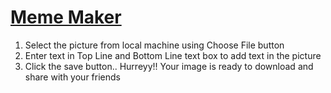 # [Meme Maker](https://people.cs.clemson.edu/~rohitg/metube_2016/hello/metube_2016/index.php)
1. Select the picture from local machine using Choose File button
2. Enter text in Top Line and Bottom Line text box to add text in the picture
3. Click the save button.. Hurreyy!! Your image is ready to download and share with your friends
